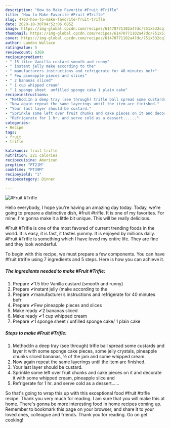 ```yaml
---
description: "How to Make Favorite #Fruit #Trifle"
title: "How to Make Favorite #Fruit #Trifle"
slug: 4703-how-to-make-favorite-fruit-trifle
date: 2020-10-30T04:52:06.685Z
image: https://img-global.cpcdn.com/recipes/61470771102a47dc/751x532cq70/fruit-trifle-recipe-main-photo.jpg
thumbnail: https://img-global.cpcdn.com/recipes/61470771102a47dc/751x532cq70/fruit-trifle-recipe-main-photo.jpg
cover: https://img-global.cpcdn.com/recipes/61470771102a47dc/751x532cq70/fruit-trifle-recipe-main-photo.jpg
author: Landon Wallace
ratingvalue: 5
reviewcount: 6369
recipeingredient:
- " 15 litre Vanilla custard smooth and runny"
- " instant jelly make according to the"
- " manufacturers instructions and refrigerate for 40 minutes befr"
- " Few pineapple pieces and slices"
- " 2 bananas sliced"
- " 1 cup whipped cream"
- " 1 sponge sheet  unfilled sponge cake 1 plain cake"
recipeinstructions:
- "Method:In a deep tray (see through) trifle ball spread some custards and layer it with some sponge cake pieces, some jelly crystals, pineapple chunks sliced bananas, ½ of the jam and some whipped cream."
- "Now again repeat the same layerings until the item are finished."
- "Your last layer should be custard."
- "Sprinkle some left over fruit chunks and cake pieces on it and decorate it with some whipped cream, pineapple slice and"
- "Refrigerate for 1 hr. and serve cold as a dessert......"
categories:
- Recipe
tags:
- fruit
- trifle

katakunci: fruit trifle 
nutrition: 221 calories
recipecuisine: American
preptime: "PT21M"
cooktime: "PT39M"
recipeyield: "1"
recipecategory: Dinner

---
```



![#Fruit #Trifle](https://img-global.cpcdn.com/recipes/61470771102a47dc/751x532cq70/fruit-trifle-recipe-main-photo.jpg)

Hello everybody, I hope you're having an amazing day today. Today, we're going to prepare a distinctive dish, #fruit #trifle. It is one of my favorites. For mine, I'm gonna make it a little bit unique. This will be really delicious.

#Fruit #Trifle is one of the most favored of current trending foods in the world. It is easy, it is fast, it tastes yummy. It is enjoyed by millions daily. #Fruit #Trifle is something which I have loved my entire life. They are fine and they look wonderful.




To begin with this recipe, we must prepare a few components. You can have #fruit #trifle using 7 ingredients and 5 steps. Here is how you can achieve it.

<!--inarticleads1-->

##### The ingredients needed to make #Fruit #Trifle:

1. Prepare  ✔1.5 litre Vanilla custard (smooth and runny)
1. Prepare  ✔instant jelly (make according to the
1. Prepare  ✔manufacturer’s instructions and refrigerate for 40 minutes befr
1. Prepare  ✔Few pineapple pieces and slices
1. Make ready  ✔2 bananas sliced
1. Make ready  ✔1 cup whipped cream
1. Prepare  ✔1 sponge sheet / unfilled sponge cake/ 1 plain cake




<!--inarticleads2-->

##### Steps to make #Fruit #Trifle:

1. Method:In a deep tray (see through) trifle ball spread some custards and layer it with some sponge cake pieces, some jelly crystals, pineapple chunks sliced bananas, ½ of the jam and some whipped cream.
1. Now again repeat the same layerings until the item are finished.
1. Your last layer should be custard.
1. Sprinkle some left over fruit chunks and cake pieces on it and decorate it with some whipped cream, pineapple slice and
1. Refrigerate for 1 hr. and serve cold as a dessert......




So that's going to wrap this up with this exceptional food #fruit #trifle recipe. Thank you very much for reading. I am sure that you will make this at home. There's gonna be more interesting food in home recipes coming up. Remember to bookmark this page on your browser, and share it to your loved ones, colleague and friends. Thank you for reading. Go on get cooking!
